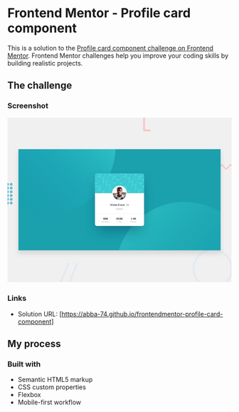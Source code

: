 # Frontend Mentor - Profile card component

This is a solution to the [Profile card component challenge on Frontend Mentor](https://www.frontendmentor.io/challenges/profile-card-component-cfArpWshJ). Frontend Mentor challenges help you improve your coding skills by building realistic projects.

## The challenge

### Screenshot

![](./design/desktop-preview.jpg)

### Links

- Solution URL: [https://abba-74.github.io/frontendmentor-profile-card-component]

## My process

### Built with

- Semantic HTML5 markup
- CSS custom properties
- Flexbox
- Mobile-first workflow
